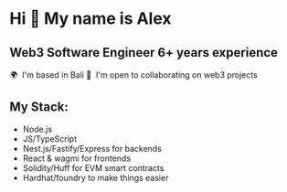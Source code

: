 Hi 👋 My name is Alex
=====================

Web3 Software Engineer 6+ years experience
------------------------------------------
  🌍  I'm based in Bali
  🤝  I'm open to collaborating on web3 projects

My Stack:
---------

* Node.js
* JS/TypeScript
* Nest.js/Fastify/Express for backends
* React & wagmi for frontends
* Solidity/Huff for EVM smart contracts
* Hardhat/foundry to make things easier

